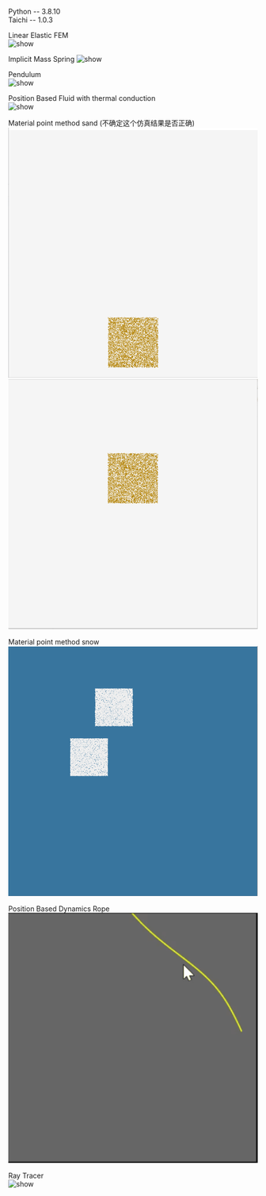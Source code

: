 Python -- 3.8.10  
Taichi -- 1.0.3  

Linear Elastic FEM  
<img src="./results/Linera_Elastic_FEM.gif" alt="show" />  

Implicit Mass Spring
<img src="./results/Implicit Mass Spring.gif" alt="show" />  
  
Pendulum  
<img src="./results/Pendulum.gif" alt="show" />    
  
Position Based Fluid with thermal conduction  
<img src="./results/Fluid_melting.gif" alt="show" />  
  
Material point method sand (不确定这个仿真结果是否正确)  
<img src="./results/mpm_sand0.gif" alt="show" />  
<img src="./results/mpm_sand1.gif" alt="show" />  
  
Material point method snow  
<img src="./results/mpm_snow.gif" alt="show" />  
  
Position Based Dynamics Rope  
<img src="./results/rope.gif" alt="show" />  
  
Ray Tracer  
<img src="./results/RayTracer.gif" alt="show" />  
